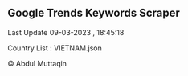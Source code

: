 

## Google Trends Keywords Scraper 
 
Last Update 09-03-2023 , 18:45:18

Country List :
VIETNAM.json



© Abdul Muttaqin 
